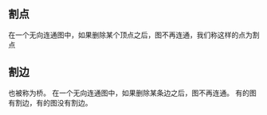## 割点
在一个无向连通图中，如果删除某个顶点之后，图不再连通，我们称这样的点为割点
## 割边
也被称为桥。
在一个无向连通图中，如果删除某条边之后，图不再连通。
有的图有割边，有的图没有割边。
